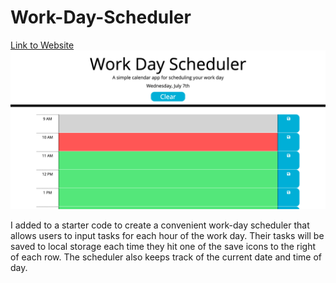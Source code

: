 # Work-Day-Scheduler
<a href="https://tbetti.github.io/Work-Day-Scheduler/">Link to Website</a>
<img src="./Assets/Images/Work-Day-Scheduler-Image.png" alt="Image of Website">

I added to a starter code to create a convenient work-day scheduler that allows users to input tasks for each hour of the work day.  Their tasks will be saved to local storage each time they hit one of the save icons to the right of each row.  The scheduler also keeps track of the current date and time of day.
